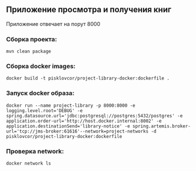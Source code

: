 ## Приложение просмотра и получения книг

Приложение отвечает на порут 8000

### Сборка проекта:
````
mvn clean package
````

### Сборка docker images:
````shell
docker build -t pisklovcor/project-library-docker:dockerfile .
````

### Запуск docker образа:
````shell
docker run --name project-library -p 8000:8000 -e logging.level.root='DEBUG' -e spring.datasource.url='jdbc:postgresql://postgres:5432/postgres' -e application.order-url='http://host.docker.internal:8002' -e application.destinationSend='library-notice' -e spring.artemis.broker-url='tcp://jms-broker:61616'--network=project-networks -d pisklovcor/project-library-docker:dockerfile
````

### Проверка network:
````shell
docker network ls
````